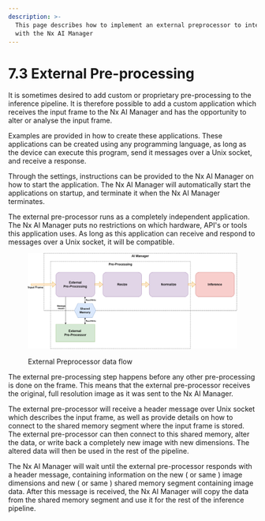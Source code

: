 ```yaml
---
description: >-
  This page describes how to implement an external preprocessor to integrate
  with the Nx AI Manager
---
```


# 7.3 External Pre-processing

It is sometimes desired to add custom or proprietary pre-processing to the inference pipeline. It is therefore possible to add a custom application which receives the input frame to the Nx AI Manager and has the opportunity to alter or analyse the input frame.

Examples are provided in how to create these applications. These applications can be created using any programming language, as long as the device can execute this program, send it messages over a Unix socket, and receive a response.

Through the settings, instructions can be provided to the Nx AI Manager on how to start the application. The Nx AI Manager will automatically start the applications on startup, and terminate it when the Nx AI Manager terminates.

The external pre-processor runs as a completely independent application. The Nx AI Manager puts no restrictions on which hardware, API's or tools this application uses. As long as this application can receive and respond to messages over a Unix socket, it will be compatible.

<figure><img src="../../.gitbook/assets/preprocessor_flow (2).png" alt=""><figcaption><p>External Preprocessor data flow</p></figcaption></figure>

The external pre-processing step happens before any other pre-processing is done on the frame. This means that the external pre-processor receives the original, full resolution image as it was sent to the Nx AI Manager.&#x20;

The external pre-processor will receive a header message over Unix socket which describes the input frame, as well as provide details on how to connect to the shared memory segment where the input frame is stored. The external pre-processor can then connect to this shared memory, alter the data, or write back a completely new image with new dimensions. The altered data will then be used in the rest of the pipeline.

The Nx AI Manager will wait until the external pre-processor responds with a header message, containing information on the new ( or same ) image dimensions and new ( or same ) shared memory segment containing image data. After this message is received, the Nx AI Manager will copy the data from the shared memory segment and use it for the rest of the inference pipeline.

